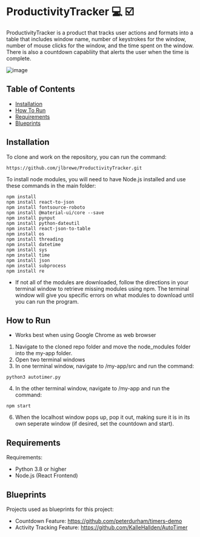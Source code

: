 # ProductivityTracker :computer: :ballot_box_with_check:
ProductivityTracker is a product that tracks user actions and formats into a table that includes window name, number of keystrokes for the window, number of mouse clicks for the window, and the time spent on the window. There is also a countdown capabliity that alerts the user when the time is complete.

![image](https://user-images.githubusercontent.com/70446087/115157661-724ac100-a058-11eb-94f4-fce8eb44bddf.png)

## Table of Contents
* [Installation](#installation)
* [How To Run](#how-to-run)
* [Requirements](#requirements)
* [Blueprints](#blueprints)

## Installation

To clone and work on the repository, you can run the command:
```
https://github.com/jlbrewe/ProductivityTracker.git
```
To install node modules, you will need to have Node.js installed and use these commands in the main folder:
```
npm install
npm install react-to-json
npm install fontsource-roboto
npm install @material-ui/core --save
npm install pynput
npm install python-dateutil
npm install react-json-to-table
npm install os
npm install threading
npm install datetime
npm install sys
npm install time
npm install json
npm install subprocess
npm install re
```
* If not all of the modules are downloaded, follow the directions in your terminal window to retrieve missing modules using npm. The terminal window will give you specific errors on what modules to download until you can run the program.

## How to Run
* Works best when using Google Chrome as web browser
1. Navigate to the cloned repo folder and move the node_modules folder into the my-app folder.
2. Open two terminal windows
3. In one terminal window, navigate to /my-app/src and run the command:
```
python3 autotimer.py
```
4. In the other terminal window, navigate to /my-app and run the command:
```
npm start
```
6. When the localhost window pops up, pop it out, making sure it is in its own seperate window (if desired, set the countdown and start).


## Requirements
  
  Requirements:
  * Python 3.8 or higher
  * Node.js (React Frontend)

## Blueprints

  Projects used as blueprints for this project:
  * Countdown Feature: https://github.com/peterdurham/timers-demo
  * Activity Tracking Feature: https://github.com/KalleHallden/AutoTimer

